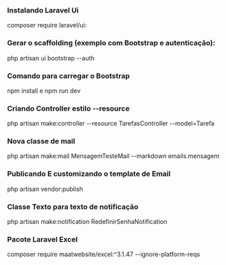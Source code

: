 ### Instalando Laravel Ui

composer require laravel/ui:

### Gerar o scaffolding (exemplo com Bootstrap e autenticação):

php artisan ui bootstrap --auth

### Comando para carregar o Bootstrap

npm install e npm run dev

### Criando Controller estilo --resource

 php artisan make:controller --resource TarefasController --model=Tarefa

 ### Nova classe de mail

 php artisan make:mail MensagemTesteMail --markdown emails.mensagem

 ### Publicando E customizando o template de Email

 php artisan vendor:publish

 ### Classe Texto para texto de notificação

php artisan make:notification RedefinirSenhaNotification

### Pacote Laravel Excel

composer require maatwebsite/excel:^3.1.47 --ignore-platform-reqs

